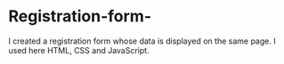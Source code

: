 # Registration-form-
I created a registration form whose data is displayed on the same page. I used here HTML, CSS and JavaScript.
